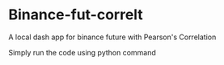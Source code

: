 # Binance-fut-correlt
A local dash app for binance future with Pearson's Correlation

Simply run the code using python command



